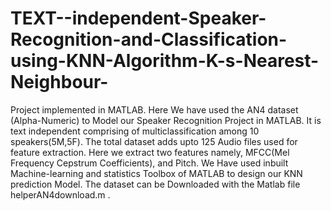 # TEXT--independent-Speaker-Recognition-and-Classification-using-KNN-Algorithm-K-s-Nearest-Neighbour-
Project implemented in MATLAB.
Here We have used the AN4 dataset (Alpha-Numeric) to Model our Speaker Recognition Project in MATLAB. It is text independent comprising of multiclassification among 10 speakers(5M,5F). The total dataset adds upto 125 Audio files used for feature extraction. Here we extract two features namely, MFCC(Mel Frequency Cepstrum Coefficients), and Pitch. We Have used inbuilt Machine-learning and statistics Toolbox of MATLAB to design our KNN prediction Model.
The dataset can be Downloaded with the Matlab file helperAN4download.m . 
